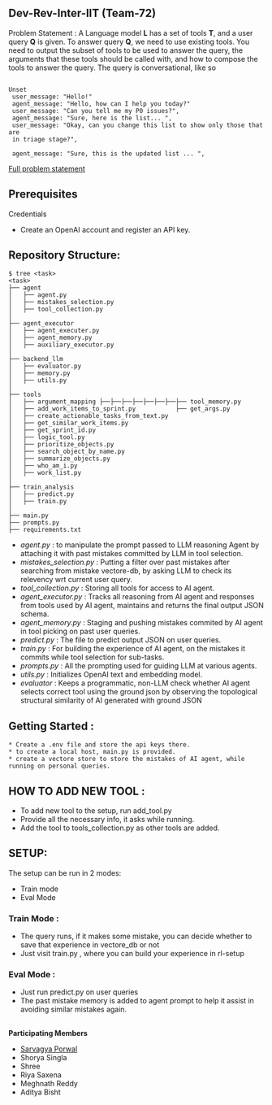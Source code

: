## Dev-Rev-Inter-IIT (Team-72)

Problem Statement : 
A Language model **L** has a set of tools **T**, and a user query **Q** is given. To answer query **Q**, we 
 need to use existing tools. You need to output the subset of tools to be used to answer the 
 query, the arguments that these tools should be called with, and how to compose the tools to 
 answer the query. The query is conversational, like so 
```

Unset 
 user_message: "Hello!" 
 agent_message: "Hello, how can I help you today?" 
 user_message: "Can you tell me my P0 issues?", 
 agent_message: "Sure, here is the list... ", 
 user_message: "Okay, can you change this list to show only those that are 
 in triage stage?", 

 agent_message: "Sure, this is the updated list ... ",

```
[Full problem statement](https://github.com/Sar2580P/Dev-Rev-Inter-IIT/blob/main/images/High_DevRev%5B1%5D.pdf)

## Prerequisites
Credentials
* Create an OpenAI account and register an API key.

## Repository Structure:
```
$ tree <task>
<task>
├── agent
│   ├── agent.py
│   ├── mistakes_selection.py
│   ├── tool_collection.py
│   
├── agent_executor
│   ├── agent_executer.py
│   ├── agent_memory.py
│   ├── auxiliary_executor.py
│  
├── backend_llm
│   ├── evaluator.py
│   ├── memory.py
│   ├── utils.py
│
├── tools
│   ├── argument_mapping ├──├──├──├──├──├──├──├── tool_memory.py
│   ├── add_work_items_to_sprint.py           ├── get_args.py
│   ├── create_actionable_tasks_from_text.py
│   ├── get_similar_work_items.py
│   ├── get_sprint_id.py
│   ├── logic_tool.py
│   ├── prioritize_objects.py
│   ├── search_object_by_name.py
│   ├── summarize_objects.py
│   ├── who_am_i.py
│   ├── work_list.py
│
├── train_analysis 
│   ├── predict.py
│   ├── train.py
│
├── main.py
├── prompts.py
├── requirements.txt
```
* *agent.py* : to manipulate the prompt passed to LLM reasoning Agent by attaching it with past mistakes committed by LLM in tool selection.
* *mistakes_selection.py* : Putting a filter over past mistakes after searching from mistake vectore-db, by asking LLM to check its relevency wrt current user query.
* *tool_collection.py* : Storing all tools for access to AI agent.
* *agent_executor.py* : Tracks all reasoning from AI agent and responses from tools used by AI agent, maintains and returns the final output JSON schema.
* *agent_memory.py* : Staging and pushing mistakes commited by AI agent in tool picking on past user queries.
* *predict.py* : The file to predict output JSON on user queries.
* *train.py* : For building the experience of AI agent, on the mistakes it commits while tool selection for sub-tasks.
* *prompts.py* : All the prompting used for guiding LLM at various agents.
* *utils.py* : Initializes OpenAI text and embedding model.
* *evaluator* : Keeps a programmatic, non-LLM check whether AI agent selects correct tool using the ground json by observing the topological structural similarity of AI generated with ground JSON

## Getting Started : 
``` pip install -r requirements.txt
* Create a .env file and store the api keys there.
* to create a local host, main.py is provided.
* create a vectore store to store the mistakes of AI agent, while running on personal queries.

```

## HOW TO ADD NEW TOOL : 
* To add new tool to the setup, run add_tool.py
* Provide all the necessary info, it asks while running.
* Add the tool to tools_collection.py as other tools are added.

## SETUP:
The setup can be run in 2 modes:
 * Train mode
 * Eval Mode

### Train Mode :
* The query runs, if it makes some mistake, you can decide whether to save that experience in vectore_db or not
* Just visit train.py , where you can build your experience in rl-setup

### Eval Mode : 
* Just run predict.py on user queries
* The past mistake memory is added to agent prompt to help it assist in avoiding similar mistakes again.

##
**Participating Members**
- [Sarvagya Porwal](https://github.com/Sar2580P/Dev-Rev-Inter-IIT/blob/main/images/High_DevRev_Sarvagya%20Porwal.pdf)
- Shorya Singla
- Shree
- Riya Saxena
- Meghnath Reddy
- Aditya Bisht
